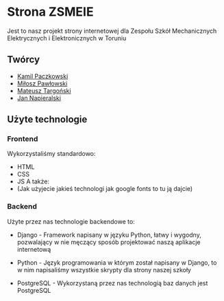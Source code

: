 # Strona ZSMEIE

Jest to nasz projekt strony internetowej dla Zespołu Szkół Mechanicznych Elektrycznych i Elektronicznych w Toruniu

## Twórcy
 * [Kamil Paczkowski](https://github.com/ShamanDev)
 * [Miłosz Pawłowski](https://github.com/belbekyt)
 * [Mateusz Targoński](https://github.com/Zeusiek)
 * [Jan Napieralski](https://github.com/REVANPL)
 

## Użyte technologie

### Frontend

Wykorzystaliśmy standardowo:

 * HTML
 * CSS
 * JS
A także:
 * (Jak użyjecie jakieś technologi jak google fonts to tu ją dajcie)

### Backend

Użyte przez nas technologie backendowe to:

  * Django - Framework napisany w języku Python, łatwy i wygodny, pozwalający w nie męczący sposób projektować naszą aplikacje internetową

  * Python - Język programowania w którym został napisany w Django, to w nim napisaliśmy wszystkie skrypty dla strony naszej szkoły

  * PostgreSQL - Wykorzystaną przez nas technologią baz danych jest PostgreSQL
